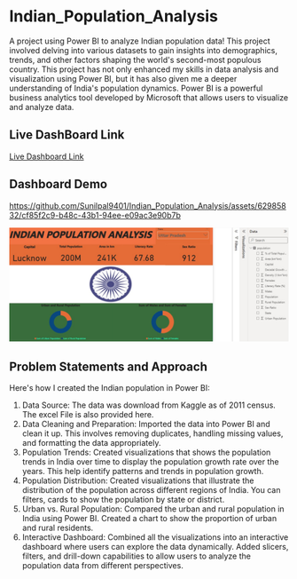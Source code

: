 # Indian_Population_Analysis

 A project using Power BI to analyze Indian population data! This project involved delving into various datasets to gain insights into demographics, trends, and other factors shaping the world's second-most populous country.
 This project has not only enhanced my skills in data analysis and visualization using Power BI, but it has also given me a deeper understanding of India's population dynamics.
 Power BI is a powerful business analytics tool developed by Microsoft that allows users to visualize and analyze data.


## Live DashBoard Link
[Live Dashboard Link](https://app.powerbi.com/view?r=eyJrIjoiYjI5ODhhYjktZWQ2MS00NDQ3LWJiMjMtZWE5MmY3MzJhNWU4IiwidCI6ImRmODY3OWNkLWE4MGUtNDVkOC05OWFjLWM4M2VkN2ZmOTVhMCJ9)

## Dashboard Demo

https://github.com/Sunilpal9401/Indian_Population_Analysis/assets/62985832/cf85f2c9-b48c-43b1-94ee-e09ac3e90b7b


![App Screenshot](https://github.com/Sunilpal9401/Indian_Population_Analysis/blob/main/Population.jpg?raw=true)

## Problem Statements and Approach
 Here's how I created the Indian population in Power BI:

 1. Data Source: The data was download from Kaggle as of 2011 census. The excel File is also provided here.
 2. Data Cleaning and Preparation: Imported the data into Power BI and clean it up. This involves removing duplicates, handling missing values, and formatting the data appropriately.
 3. Population Trends: Created visualizations that shows the population trends in India over time  to display the population growth rate over the years. This help identify patterns and 
    trends in population growth.
 4. Population Distribution: Created visualizations that illustrate the distribution of the population across different regions of India. You can filters, cards to show the population by 
    state or district.
 5. Urban vs. Rural Population: Compared the urban and rural population in India using Power BI. Created a chart to show the proportion of urban and rural residents.
 6. Interactive Dashboard: Combined all the visualizations into an interactive dashboard where users can explore the data dynamically. Added slicers, filters, and drill-down capabilities 
    to allow users to analyze the population data from different perspectives.
 
